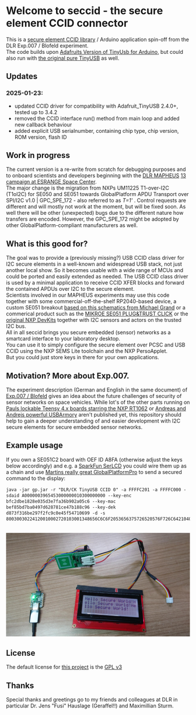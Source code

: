 # Welcome to seccid - the secure element CCID connector

This is a [secure element CCID library](https://github.com/ckahlo/seccid) / Arduino application spin-off from the DLR Exp.007 / Blofeld experiment.\
The code builds upon [Adafruits Version of TinyUsb for Arduino](https://github.com/adafruit/Adafruit_TinyUSB_Arduino), but could also run with [the original pure TinyUSB](https://github.com/hathach/tinyusb) as well.

## Updates
### 2025-01-23:
- updated CCID driver for compatibility with Adafruit_TinyUSB 2.4.0+, tested up to 3.4.2
- removed the CCID interface run() method from main loop and added new callback behaviour
- added explicit USB serialnumber, containing chip type, chip version, ROM version, flash ID

## Work in progress

The current version is a re-write from scratch for debugging purposes and to onboard scientists and developers beginning with the [DLR MAPHEUS](https://www.dlr.de/mp/en/desktopdefault.aspx/tabid-13266/23204_read-80521/) [13 campaign at ESRANGE Space Center](https://sscspace.com/esrange/rocket-ballon-activities/).\
The major change is the migration from NXPs UM11225 T1-over-I2C (T1oI2C) for SE050 and SE051 towards GlobalPlatform APDU Transport over SPI/I2C v1.0 | GPC_SPE_172 - also referred to as *T=1'* . Control requests are different and will mostly not work at the moment, but will be fixed soon. As well there will be other (unexpected) bugs due to the different nature how transfers are encoded. However, the GPC_SPE_172 might be adopted by other GlobalPlatform-compliant manufacturers as well.

## What is this good for?

The goal was to provide a (previously missing?) USB CCID class driver for I2C secure elements in a well-known and widespread USB stack, not just another local show. So it becomes usable with a wide range of MCUs and could be ported and easily extended as needed. The USB CCID class driver is used by a minimal application to receive CCID XFER blocks and forward the contained APDUs over I2C to the secure element.\
Scientists involved in our MAPHEUS experiments may use this code together with some commercial-off-the-shelf RP2040-based device, a custom SE051 breakout [based on this schematics from Michael Grand](https://github.com/mimok/se050-breakout) or a commerical product such as the [MIKROE SE051 PLUG&TRUST CLICK](https://www.mikroe.com/se051-plugtrust-click) or the [original NXP DevKits](https://nxp.com/SE051) together with I2C sensors and actors on the trusted I2C bus.\
All in all seccid brings you secure embedded (sensor) networks as a smartcard interface to your laboratory desktop.\
You can use it to simply configure the secure element over PCSC and USB CCID using the NXP SEMS Lite toolchain and the NXP PersoApplet.\
But you could just store keys in there for your own applications.

## Motivation? More about Exp.007.

The experiment description (German and English in the same document) of [Exp.007 / Blofeld](docs/Exp007_Blofled%20MP12%20Experiment%20Description%20de_en.pdf) gives an idea about the future challenges of security of sensor networks on space vehicles. While lot's of the other parts running on [Pauls lockable Teensy 4.x boards starring the NXP RT1062](https://github.com/PaulStoffregen/cores) or [Andreas and Andrejs powerful USBArmory](https://github.com/usbarmory/usbarmory) aren't published yet, this repository should help to gain a deeper understanding of and easier development with I2C secure elements for secure embedded sensor networks.

## Example usage

If you own a SE051C2 board with OEF ID A8FA (otherwise adjust the keys below accordingly) and e.g. a [SparkFun SerLCD](https://github.com/sparkfun/OpenLCD) you could wire them up as a chain and use [Martins really great GlobalPlatformPro](https://github.com/martinpaljak/GlobalPlatformPro) to send a secured command to the display:
```
java -jar gp.jar -r "DLR/CK TinyUSB CCID 0" -a FFFFC201 -a FFFFC000 -sdaid A0000003965453000000010300000000 --key-enc bfc2dbe1828e035d3e7fa36b902a05c6 --key-mac bef85bd7ba0497d628781ce47b188c96 --key-dek d873f316be297f2fc9c0e45f54710699 -d -s 80030030224120010002720103001348656C6C6F2053656375726520576F726C64210400020001
```
\
![An Adafruit QtPy RP2040, a NXP SE051 and a SparkFun SerLCD wired together displaying a hello-message on the LCD](docs/QtPy2040-SE051-SerLCD.jpeg)



## License

The default license for [this project](https://github.com/ckahlo/seccid) is the [GPL v3](LICENSE)

## Thanks

Special thanks and greetings go to my friends and colleagues at DLR in particular Dr. Jens "Fusi" Hauslage (Geraffel!!) and Maximillian Sturm.



